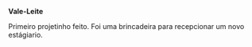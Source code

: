 **Vale-Leite**

Primeiro projetinho feito. Foi uma brincadeira para recepcionar um novo estágiario.

